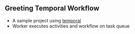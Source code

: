 ## Greeting Temporal Workflow
* A sample project using [temporal](https://temporal.io/)
* Worker executes activities and workflow on task queue